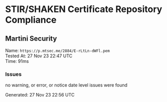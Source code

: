 # STIR/SHAKEN Certificate Repository Compliance

## Martini Security

Name: `https://p.mtsec.me/2884/E-rLtLn-dWFl.pem`\
Tested At: 27 Nov 23 22:47 UTC\
Time: 91ms

### Issues

no warning, or error, or notice date level issues were found

Generated: 27 Nov 23 22:56 UTC